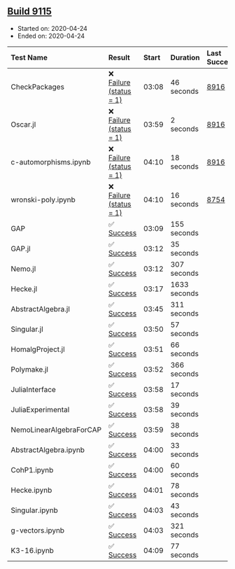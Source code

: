 ## [Build 9115](https://oscarci.mathematik.uni-kl.de/job/oscar/9115/)

* Started on: 2020-04-24
* Ended on: 2020-04-24

| Test Name    | Result | Start | Duration | Last Success | First Failure |
|:-------------|:-------|:------|:---------|:-------------|:--------------|
| CheckPackages | ❌ [Failure (status = 1)](https://oscarci.mathematik.uni-kl.de/job/oscar/9115/artifact/logs/build-9115/CheckPackages.log) | 03:08 | 46 seconds | [8916](https://oscarci.mathematik.uni-kl.de/job/oscar/8916/) | [8920](https://oscarci.mathematik.uni-kl.de/job/oscar/8920/) |
| Oscar.jl | ❌ [Failure (status = 1)](https://oscarci.mathematik.uni-kl.de/job/oscar/9115/artifact/logs/build-9115/Oscar.jl.log) | 03:59 | 2 seconds | [8916](https://oscarci.mathematik.uni-kl.de/job/oscar/8916/) | [8920](https://oscarci.mathematik.uni-kl.de/job/oscar/8920/) |
| c-automorphisms.ipynb | ❌ [Failure (status = 1)](https://oscarci.mathematik.uni-kl.de/job/oscar/9115/artifact/logs/build-9115/c-automorphisms.ipynb.log) | 04:10 | 18 seconds | [8916](https://oscarci.mathematik.uni-kl.de/job/oscar/8916/) | [8920](https://oscarci.mathematik.uni-kl.de/job/oscar/8920/) |
| wronski-poly.ipynb | ❌ [Failure (status = 1)](https://oscarci.mathematik.uni-kl.de/job/oscar/9115/artifact/logs/build-9115/wronski-poly.ipynb.log) | 04:10 | 16 seconds | [8754](https://oscarci.mathematik.uni-kl.de/job/oscar/8754/) | [8755](https://oscarci.mathematik.uni-kl.de/job/oscar/8755/) |
| GAP | ✅ [Success](https://oscarci.mathematik.uni-kl.de/job/oscar/9115/artifact/logs/build-9115/GAP.log) | 03:09 | 155 seconds |  |  |
| GAP.jl | ✅ [Success](https://oscarci.mathematik.uni-kl.de/job/oscar/9115/artifact/logs/build-9115/GAP.jl.log) | 03:12 | 35 seconds |  |  |
| Nemo.jl | ✅ [Success](https://oscarci.mathematik.uni-kl.de/job/oscar/9115/artifact/logs/build-9115/Nemo.jl.log) | 03:12 | 307 seconds |  |  |
| Hecke.jl | ✅ [Success](https://oscarci.mathematik.uni-kl.de/job/oscar/9115/artifact/logs/build-9115/Hecke.jl.log) | 03:17 | 1633 seconds |  |  |
| AbstractAlgebra.jl | ✅ [Success](https://oscarci.mathematik.uni-kl.de/job/oscar/9115/artifact/logs/build-9115/AbstractAlgebra.jl.log) | 03:45 | 311 seconds |  |  |
| Singular.jl | ✅ [Success](https://oscarci.mathematik.uni-kl.de/job/oscar/9115/artifact/logs/build-9115/Singular.jl.log) | 03:50 | 57 seconds |  |  |
| HomalgProject.jl | ✅ [Success](https://oscarci.mathematik.uni-kl.de/job/oscar/9115/artifact/logs/build-9115/HomalgProject.jl.log) | 03:51 | 66 seconds |  |  |
| Polymake.jl | ✅ [Success](https://oscarci.mathematik.uni-kl.de/job/oscar/9115/artifact/logs/build-9115/Polymake.jl.log) | 03:52 | 366 seconds |  |  |
| JuliaInterface | ✅ [Success](https://oscarci.mathematik.uni-kl.de/job/oscar/9115/artifact/logs/build-9115/JuliaInterface.log) | 03:58 | 17 seconds |  |  |
| JuliaExperimental | ✅ [Success](https://oscarci.mathematik.uni-kl.de/job/oscar/9115/artifact/logs/build-9115/JuliaExperimental.log) | 03:58 | 39 seconds |  |  |
| NemoLinearAlgebraForCAP | ✅ [Success](https://oscarci.mathematik.uni-kl.de/job/oscar/9115/artifact/logs/build-9115/NemoLinearAlgebraForCAP.log) | 03:59 | 38 seconds |  |  |
| AbstractAlgebra.ipynb | ✅ [Success](https://oscarci.mathematik.uni-kl.de/job/oscar/9115/artifact/logs/build-9115/AbstractAlgebra.ipynb.log) | 04:00 | 33 seconds |  |  |
| CohP1.ipynb | ✅ [Success](https://oscarci.mathematik.uni-kl.de/job/oscar/9115/artifact/logs/build-9115/CohP1.ipynb.log) | 04:00 | 60 seconds |  |  |
| Hecke.ipynb | ✅ [Success](https://oscarci.mathematik.uni-kl.de/job/oscar/9115/artifact/logs/build-9115/Hecke.ipynb.log) | 04:01 | 78 seconds |  |  |
| Singular.ipynb | ✅ [Success](https://oscarci.mathematik.uni-kl.de/job/oscar/9115/artifact/logs/build-9115/Singular.ipynb.log) | 04:03 | 43 seconds |  |  |
| g-vectors.ipynb | ✅ [Success](https://oscarci.mathematik.uni-kl.de/job/oscar/9115/artifact/logs/build-9115/g-vectors.ipynb.log) | 04:03 | 321 seconds |  |  |
| K3-16.ipynb | ✅ [Success](https://oscarci.mathematik.uni-kl.de/job/oscar/9115/artifact/logs/build-9115/K3-16.ipynb.log) | 04:09 | 77 seconds |  |  |
